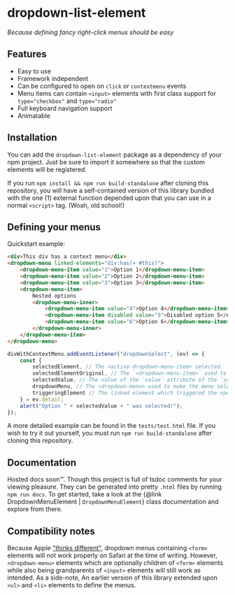 # dropdown-list-element

_Because defining fancy right-click menus should be easy_

## Features

* Easy to use
* Framework independent
* Can be configured to open on `click` or `contextmenu` events
* Menu items can contain `<input>` elements with first class support for `type="checkbox"` and `type="radio"`
* Full keyboard navigation support
* Animatable

## Installation

You can add the `dropdown-list-element` package as a dependency of your npm project. Just be sure to import it 
somewhere so that the custom elements will be registered.

If you run `npm install && npm run build-standalone` after cloning this repository, you will have a self-contained
version of this library bundled with the one (1) external function depended upon that you can use in a normal
`<script>` tag. (Woah, old school!)

## Defining your menus

Quickstart example:

```html
<div>This div has a context menu</div>
<dropdown-menu linked-elements="div:has(+ #this)">
	<dropdown-menu-item value="1">Option 1</dropdown-menu-item>
	<dropdown-menu-item value="2">Option 2</dropdown-menu-item>
	<dropdown-menu-item value="3">Option 3</dropdown-menu-item>
	<dropdown-menu-item>
		Nested options
		<dropdown-menu-inner>
			<dropdown-menu-item value="4">Option 4</dropdown-menu-item>
			<dropdown-menu-item disabled value="5">Disabled option 5</dropdown-menu-item>
			<dropdown-menu-item value="6">Option 6</dropdown-menu-item>
		</dropdown-menu-inner>
	</dropdown-menu-item>
</dropdown-menu>
```

```js
divWithContextMenu.addEventListener("dropdownSelect", (ev) => {
	const {
		selectedElement, // The <active-dropdown-menu-item> selected.
		selectedElementOriginal, // The `<dropdown-menu-item>` used to create the `selectedElement`.
		selectedValue, // The value of the `value` attribute of the `selectedElementOriginal`, `undefined` if not set.
		dropdownMenu, // The <dropdown-menu> used to make the menu selection.
		triggeringElement // The linked element which triggered the opening of the menu.
	} = ev.detail;
	alert("Option " + selectedValue + " was selected!");
});
```

A more detailed example can be found in the `tests/test.html` file. If you wish to try it out yourself, you must run
`npm run build-standalone` after cloning this repository.

## Documentation

Hosted docs soon™. Though this project is full of tsdoc comments for your viewing pleasure. They can be generated into
pretty `.html` files by running `npm run docs`. To get started, take a look at the
{@link DropdownMenuElement | `DropdownMenuElement`} class documentation and explore from there.

## Compatibility notes

Because Apple ["thinks different"](https://github.com/WebKit/standards-positions/issues/97), dropdown menus containing
`<form>` elements will not work properly on Safari at the time of writing. However, `<dropdown-menu>` elements which
are optionally children of `<form>` elements while also being grandparents of `<input>` elements will still work as
intended. As a side-note, An earlier version of this library extended upon `<ul>` and `<li>` elements to define the
menus.
